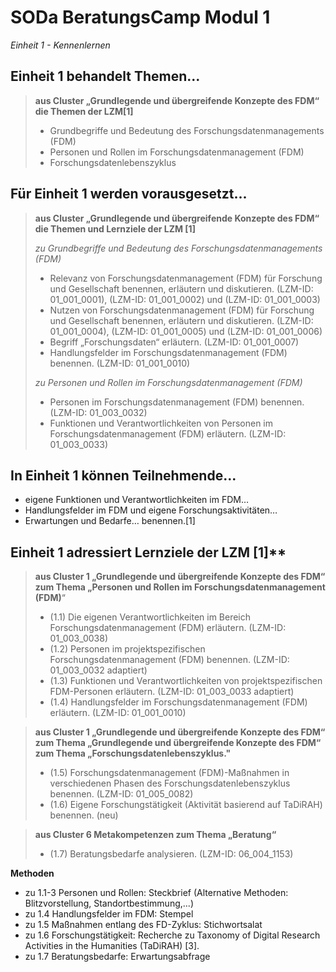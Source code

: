 <!--

author: Gudrun Schwenk und Canan Hastik  
email:    
version:  v1
language: DE

icon:     https://raw.githubusercontent.com/chastik/Beratung_Dateityp_Bild/refs/heads/main/SODa-Logo_full.svg
link:     https://raw.githubusercontent.com/chastik/Beratung/refs/heads/main/soda.css

comment:  WissKi SODA OERs

-->

# SODa BeratungsCamp Modul 1 

*Einheit 1 - Kennenlernen*

## Einheit 1 behandelt Themen...

>**aus Cluster „Grundlegende und übergreifende Konzepte des FDM“ die Themen der LZM[1]**
>
>- Grundbegriffe und Bedeutung des Forschungsdatenmanagements (FDM)
>- Personen und Rollen im Forschungsdatenmanagement (FDM)
>- Forschungsdatenlebenszyklus

## Für Einheit 1 werden vorausgesetzt...

>**aus Cluster „Grundlegende und übergreifende Konzepte des FDM“ die Themen und Lernziele der LZM [1]**
>
>
>*zu Grundbegriffe und Bedeutung des Forschungsdatenmanagements (FDM)*
>
>- Relevanz von Forschungsdatenmanagement (FDM) für Forschung und Gesellschaft benennen, erläutern und diskutieren. (LZM-ID: 01\_001\_0001), (LZM-ID: 01\_001\_0002) und (LZM-ID: 01\_001\_0003)
>- Nutzen von Forschungsdatenmanagement (FDM) für Forschung und Gesellschaft benennen, erläutern und diskutieren. (LZM-ID: 01\_001\_0004), (LZM-ID: 01\_001\_0005) und (LZM-ID: 01\_001\_0006)
>- Begriff „Forschungsdaten“ erläutern. (LZM-ID: 01\_001\_0007)
>- Handlungsfelder im Forschungsdatenmanagement (FDM) benennen. (LZM-ID: 01\_001\_0010)
>
>
>*zu Personen und Rollen im Forschungsdatenmanagement (FDM)*
>
>- Personen im Forschungsdatenmanagement (FDM) benennen. (LZM-ID: 01\_003\_0032)
>- Funktionen und Verantwortlichkeiten von Personen im Forschungsdatenmanagement (FDM) erläutern. (LZM-ID: 01\_003\_0033)

## In Einheit 1 können Teilnehmende...

- eigene Funktionen und Verantwortlichkeiten im FDM…
- Handlungsfelder im FDM und eigene Forschungsaktivitäten…
- Erwartungen und Bedarfe…
benennen.[1]

## Einheit 1 adressiert Lernziele der LZM [1]**

>**aus Cluster 1 „Grundlegende und übergreifende Konzepte des FDM“ zum Thema „Personen und Rollen im Forschungsdatenmanagement (FDM)**“
>
>- (1.1) Die eigenen Verantwortlichkeiten im Bereich Forschungsdatenmanagement (FDM) erläutern. (LZM-ID: 01\_003\_0038)
>- (1.2) Personen im projektspezifischen Forschungsdatenmanagement (FDM) benennen. (LZM-ID: 01\_003\_0032 adaptiert)
>- (1.3) Funktionen und Verantwortlichkeiten von projektspezifischen FDM-Personen erläutern. (LZM-ID: 01\_003\_0033 adaptiert)
>- (1.4) Handlungsfelder im Forschungsdatenmanagement (FDM) erläutern. (LZM-ID: 01\_001\_0010)


>**aus Cluster 1 „Grundlegende und übergreifende Konzepte des FDM“ zum Thema „Grundlegende und übergreifende Konzepte des FDM“ zum Thema „Forschungsdatenlebenszyklus."**
>
>- (1.5) Forschungsdatenmanagement (FDM)-Maßnahmen in verschiedenen Phasen des Forschungsdatenlebenszyklus benennen. (LZM-ID: 01\_005\_0082)
>- (1.6) Eigene Forschungstätigkeit (Aktivität basierend auf TaDiRAH) benennen. (neu)


>**aus Cluster 6 Metakompetenzen zum Thema „Beratung“**
>
>- (1.7) Beratungsbedarfe analysieren. (LZM-ID: 06\_004\_1153)


**Methoden**

- zu 1.1-3 Personen und Rollen: Steckbrief (Alternative Methoden: Blitzvorstellung, Standortbestimmung,...)
- zu 1.4 Handlungsfelder im FDM: Stempel
- zu 1.5 Maßnahmen entlang des FD-Zyklus: Stichwortsalat
- zu 1.6 Forschungstätigkeit: Recherche zu Taxonomy of Digital Research Activities in the Humanities (TaDiRAH) [3].
- zu 1.7 Beratungsbedarfe: Erwartungsabfrage





